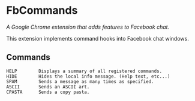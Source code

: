 # FbCommands
*A Google Chrome extension that adds features to Facebook chat.*

This extension implements command hooks into Facebook chat windows.

## Commands
```
HELP        Displays a summary of all registered commands.
HIDE        Hides the local info message. (Help text, etc...)
SPAM        Sends a message as many times as specified.
ASCII       Sends an ASCII art.
CPASTA      Sends a copy pasta.
```
